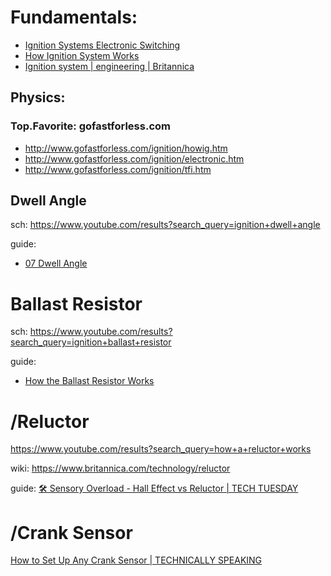 # Fundamentals:
- [Ignition Systems Electronic Switching](https://youtu.be/4NiGBLfGTxU)
- [How Ignition System Works](https://youtu.be/W94iksaQwUo)
- [Ignition system | engineering | Britannica](https://www.britannica.com/technology/ignition-system)

## Physics:
### Top.Favorite: gofastforless.com
- http://www.gofastforless.com/ignition/howig.htm
- http://www.gofastforless.com/ignition/electronic.htm
- http://www.gofastforless.com/ignition/tfi.htm

## Dwell Angle
sch: https://www.youtube.com/results?search_query=ignition+dwell+angle

guide:
- [07 Dwell Angle](https://youtu.be/uPWZj5VZyQo)

# Ballast Resistor
sch: https://www.youtube.com/results?search_query=ignition+ballast+resistor

guide:
- [How the Ballast Resistor Works](https://youtu.be/PCs5gAZBbxU)

# /Reluctor
https://www.youtube.com/results?search_query=how+a+reluctor+works

wiki: https://www.britannica.com/technology/reluctor

guide: [🛠 Sensory Overload - Hall Effect vs Reluctor | TECH TUESDAY](https://youtu.be/lTAW0lTqP6s)

# /Crank Sensor
[How to Set Up Any Crank Sensor | TECHNICALLY SPEAKING](https://youtu.be/HW0ENqcxNSg)
